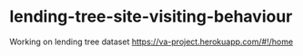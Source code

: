 # lending-tree-site-visiting-behaviour

Working on lending tree dataset 
https://va-project.herokuapp.com/#!/home
